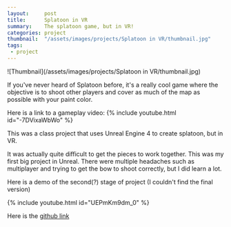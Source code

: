 ```yaml
---
layout:     post
title:      Splatoon in VR
summary:    The splatoon game, but in VR!
categories: project
thumbnail:  "/assets/images/projects/Splatoon in VR/thumbnail.jpg"
tags:
 - project
---
```


![Thumbnail](/assets/images/projects/Splatoon in VR/thumbnail.jpg)

If you've never heard of Splatoon before, it's a really cool game where the objective is to shoot other players and cover as much of the map as possible with your paint color.

Here is a link to a gameplay video:
{% include youtube.html id="-7DVixaWbWo" %}

This was a class project that uses Unreal Engine 4 to create splatoon, but in VR. 

It was actually quite difficult to get the pieces to work together. This was my first big project in Unreal. There were multiple headaches such as multiplayer and trying to get the bow to shoot correctly, but I did learn a lot.

Here is a demo of the second(?) stage of project (I couldn't find the final version)

{% include youtube.html id="UEPmKm9dm_0" %}

Here is the [github link](https://github.com/PennVR/unreal-project-vry-paint)

